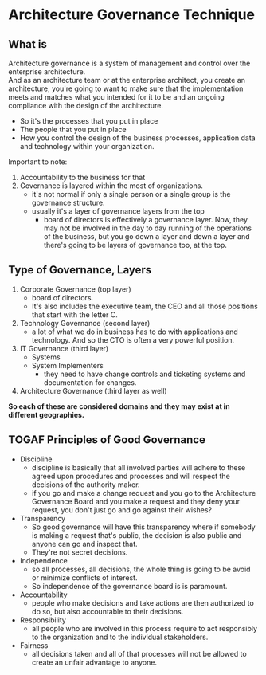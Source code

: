 # Architecture Governance Technique

## What is
Architecture governance is a system of management and control over the enterprise architecture.  
And as an architecture team or at the enterprise architect, you create an architecture, you're going to want to make sure that the implementation meets and matches what you intended for it to be and an ongoing compliance with the design of the architecture.  
  *  So it's the processes that you put in place
  *  The people that you put in place
  *  How you control the design of the business processes, application data and technology within your organization.

Important to note:
1. Accountability to the business for that
2. Governance is layered within the most of organizations.
   - it's not normal if only a single person or a single group is the governance structure.
   - usually it's a layer of governance layers from the top
     * board of directors is effectively a governance layer. Now, they may not be involved in the day to day running of the operations of the business, but you go down a layer and down a layer and there's going to be layers of governance too, at the top.

## Type of Governance, Layers
1. Corporate Governance (top layer)
   - board of directors.
   - It's also includes the executive team, the CEO and all those positions that start with the letter C.
2. Technology Governance (second layer)
   - a lot of what we do in business has to do with applications and technology. And so the CTO is often a very powerful position.
3. IT Governance (third layer)
   - Systems
   - System Implementers
     * they need to have change controls and ticketing systems and documentation for changes.
4. Architecture Governance (third layer as well)

**So each of these are considered domains and they may exist at in different geographies.**

## TOGAF Principles of Good Governance
* Discipline
  - discipline is basically that all involved parties will adhere to these agreed upon procedures and processes and will respect the decisions of the authority maker.
  - if you go and make a change request and you go to the Architecture Governance Board and you make a request and they deny your request, you don't just go and go against their wishes?
* Transparency
  - So good governance will have this transparency where if somebody is making a request that's public, the decision is also public and anyone can go and inspect that.
  - They're not secret decisions.
* Independence
  - so all processes, all decisions, the whole thing is going to be avoid or minimize conflicts of interest.
  - So independence of the governance board is is paramount.
* Accountability
  - people who make decisions and take actions are then authorized to do so, but also accountable to their decisions.
* Responsibility
  - all people who are involved in this process require to act responsibly to the organization and to the individual stakeholders.
* Fairness
  - all decisions taken and all of that processes will not be allowed to create an unfair advantage to anyone.
